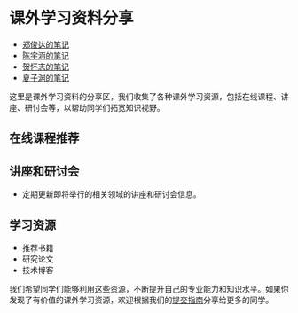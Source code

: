 # 课外学习资料分享
- [郑俊达的笔记](./assets/郑俊达-note.pdf)
- [陈宇涵的笔记](./assets/陈宇涵-前端三件套学习文档.pdf)
- [贺怀志的笔记](https://wintermelonc.github.io/WintermelonC_Docs/)
- [夏子渊的笔记](./assets/夏子渊-Vim.pdf)




这里是课外学习资料的分享区，我们收集了各种课外学习资源，包括在线课程、讲座、研讨会等，以帮助同学们拓宽知识视野。

## 在线课程推荐



## 讲座和研讨会

- 定期更新即将举行的相关领域的讲座和研讨会信息。

## 学习资源

- 推荐书籍
- 研究论文
- 技术博客

我们希望同学们能够利用这些资源，不断提升自己的专业能力和知识水平。如果你发现了有价值的课外学习资源，欢迎根据我们的[提交指南](../../资源分享/提交指南.md)分享给更多的同学。